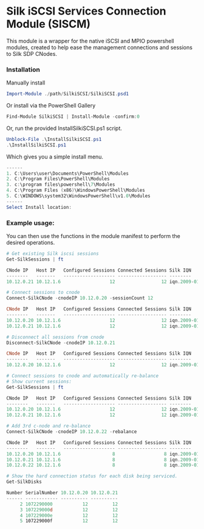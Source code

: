 # Silk iSCSI Services Connection Module (SISCM)
This module is a wrapper for the native iSCSI and MPIO powershell modules, created to help ease the management connections and sessions to Silk SDP CNodes. 

### Installation 
Manually install
```powershell
Import-Module ./path/SilkiSCSI/SilkiSCSI.psd1
```

Or install via the PowerShell Gallery
```powershell
Find-Module SilkiSCSI | Install-Module -confirm:0
```

Or, run the provided InstallSilkiSCSI.ps1 script. 
```powershell
Unblock-File .\InstallSilkiSCSI.ps1
.\InstallSilkiSCSI.ps1
```
Which gives you a simple install menu. 
```powershell
------
1. C:\Users\user\Documents\PowerShell\Modules
2. C:\Program Files\PowerShell\Modules
3. c:\program files\powershell\7\Modules
4. C:\Program Files (x86)\WindowsPowerShell\Modules
5. C:\WINDOWS\system32\WindowsPowerShell\v1.0\Modules
------
Select Install location:
```

### Example usage: 



You can then use the functions in the module manifest to perform the desired operations. 
```Powershell
# Get existing Silk iscsi sessions
Get-SilkSessions | ft

CNode IP   Host IP   Configured Sessions Connected Sessions Silk IQN
--------   -------   ------------------- ------------------ --------
10.12.0.21 10.12.1.6                  12                 12 iqn.2009-01.com.kaminario:storage.k2.1077801
```

```Powershell
# Connect sessions to cnode
Connect-SilkCNode -cnodeIP 10.12.0.20 -sessionCount 12

CNode IP   Host IP   Configured Sessions Connected Sessions Silk IQN
--------   -------   ------------------- ------------------ --------
10.12.0.20 10.12.1.6                  12                 12 iqn.2009-01.com.kaminario:storage.k2.1077801
10.12.0.21 10.12.1.6                  12                 12 iqn.2009-01.com.kaminario:storage.k2.1077801
```

```Powershell
# Disconnect all sessions from cnode
Disconnect-SilkCNode -cnodeIP 10.12.0.21

CNode IP   Host IP   Configured Sessions Connected Sessions Silk IQN
--------   -------   ------------------- ------------------ --------
10.12.0.20 10.12.1.6                  12                 12 iqn.2009-01.com.kaminario:storage.k2.1077801
```

```Powershell
# Connect sessions to cnode and automatically re-balance
# Show current sessions:
Get-SilkSessions | ft

CNode IP   Host IP   Configured Sessions Connected Sessions Silk IQN
--------   -------   ------------------- ------------------ --------
10.12.0.20 10.12.1.6                  12                 12 iqn.2009-01.com.kaminario:storage.k2.1077801
10.12.0.21 10.12.1.6                  12                 12 iqn.2009-01.com.kaminario:storage.k2.1077801

# Add 3rd c-node and re-balance
Connect-SilkCNode -cnodeIP 10.12.0.22 -rebalance

CNode IP   Host IP   Configured Sessions Connected Sessions Silk IQN
--------   -------   ------------------- ------------------ --------
10.12.0.20 10.12.1.6                   8                  8 iqn.2009-01.com.kaminario:storage.k2.1077801
10.12.0.21 10.12.1.6                   8                  8 iqn.2009-01.com.kaminario:storage.k2.1077801
10.12.0.22 10.12.1.6                   8                  8 iqn.2009-01.com.kaminario:storage.k2.1077801
```

```Powershell
# Show the hard connection status for each disk being serviced. 
Get-SilkDisks

Number SerialNumber 10.12.0.20 10.12.0.21
------ ------------ ---------- ----------
     2 1072290000           12         12
     3 107229000d           12         12
     4 107229000e           12         12
     5 107229000f           12         12
```
